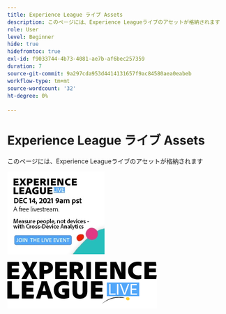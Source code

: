 ```yaml
---
title: Experience League ライブ Assets
description: このページには、Experience Leagueライブのアセットが格納されます
role: User
level: Beginner
hide: true
hidefromtoc: true
exl-id: f9033744-4b73-4081-ae7b-af6bec257359
duration: 7
source-git-commit: 9a297cda953d4414131657f9ac84580aea0eabeb
workflow-type: tm+mt
source-wordcount: '32'
ht-degree: 0%

---
```


# Experience League ライブ Assets

このページには、Experience Leagueライブのアセットが格納されます

![&#x200B; エピソード 6 サイドバーの画像 &#x200B;](assets/exl-live-ep6-sidebar.jpg)

![Experience Leagueのライブ ロゴ &#x200B;](assets/exl-live-logo.png)
